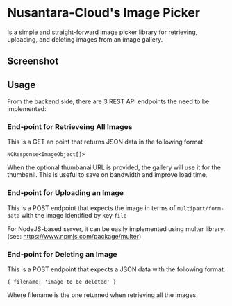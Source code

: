 # Nusantara-Cloud's Image Picker
Is a simple and straight-forward image picker library for retrieving, uploading, and deleting images from an image gallery.

## Screenshot

## Usage
From the backend side, there are 3 REST API endpoints the need to be implemented:
### End-point for Retrieveing All Images
This is a GET an point that returns JSON data in the following format:
```
NCResponse<ImageObject[]>
```
When the optional thumbanailURL is provided, the gallery will use it for the thumbanil.
This is useful to save on bandwidth and improve load time.

### End-point for Uploading an Image
This is a POST endpoint that expects the image in terms of ```multipart/form-data```
with the image identified by key ```file```

For NodeJS-based server, it can be easily implemented using multer library. (see: https://www.npmjs.com/package/multer)

### End-point for Deleting an Image
This is a POST endpoint that expects a JSON data with the following format:
```
{ filename: 'image to be deleted' }
```
Where filename is the one returned when retrieving all the images.